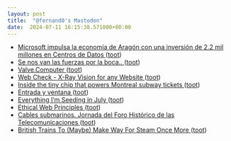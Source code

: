 ```yaml
---
layout: post
title:  "@fernand0's Mastodon"
date:  2024-07-11 16:15:38.571000+00:00
---
```

*  [Microsoft impulsa la economía de Aragón con una inversión de 2.2 mil millones en Centros de Datos ](https://wwwhatsnew.com/2024/07/07/microsoft-impulsa-la-economia-de-aragon-con-una-inversion-de-2-2-mil-millones-en-centros-de-datos) ([toot](https://mastodon.social/@fernand0/112768747999757391))
*  [Se nos van las fuerzas por la boca.. ](https://mastodon.social/@fernand0/112768658260436689) ([toot](https://mastodon.social/@fernand0/112768658260436689))
*  [Valve.Computer ](https://www.valve.computer) ([toot](https://mastodon.social/@fernand0/112768562746176325))
*  [Web Check - X-Ray Vision for any Website ](https://web-check.xyz) ([toot](https://mastodon.social/@fernand0/112768325345942901))
*  [Inside the tiny chip that powers Montreal subway tickets ](http://www.righto.com/2024/06/montreal-mifare-ultralight-nfc.htm) ([toot](https://mastodon.social/@fernand0/112767543220971021))
*  [Entrada y ventana ](https://www.flickr.com/photos/fernand0/53816104607) ([toot](https://mastodon.social/@fernand0/112767451872231481))
*  [Everything I’m Seeding in July ](https://lifehacker.com/home/everything-im-seeding-in-jul) ([toot](https://mastodon.social/@fernand0/112767380868583929))
*  [Ethical Web Principles ](https://www.w3.org/TR/ethical-web-principles) ([toot](https://mastodon.social/@fernand0/112767051799507085))
*  [Cables submarinos. Jornada del Foro Histórico de las Telecomunicaciones ](https://historiatelefonia.com/2024/06/24/cables-submarinos-jornada-del-foro-historico-de-las-telecomunicaciones) ([toot](https://mastodon.social/@fernand0/112766954583146455))
*  [British Trains To (Maybe) Make Way For Steam Once More ](https://hackaday.com/2024/07/06/british-trains-to-maybe-make-way-for-steam-once-more) ([toot](https://mastodon.social/@fernand0/112765157885959125))
